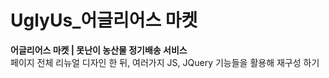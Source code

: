 # UglyUs_어글리어스 마켓

<strong>어글리어스 마켓 | 못난이 농산물 정기배송 서비스</strong><br>
페이지 전체 리뉴얼 디자인 한 뒤, 여러가지 JS, JQuery 기능들을 활용해 재구성 하기
